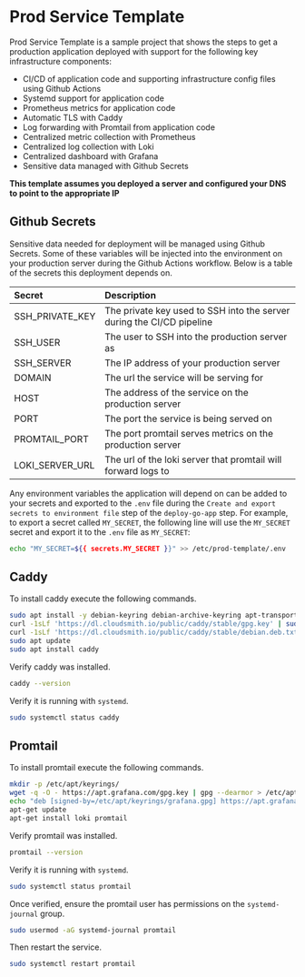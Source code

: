 # Prod Service Template
Prod Service Template is a sample project that shows the steps to get a production application deployed
with support for the following key infrastructure components:
- CI/CD of application code and supporting infrastructure config files using Github Actions
- Systemd support for application code
- Prometheus metrics for application code
- Automatic TLS with Caddy
- Log forwarding with Promtail from application code
- Centralized metric collection with Prometheus
- Centralized log collection with Loki
- Centralized dashboard with Grafana
- Sensitive data managed with Github Secrets

**This template assumes you deployed a server and configured your DNS to point to the appropriate IP**

## Github Secrets
Sensitive data needed for deployment will be managed using Github Secrets. Some of these variables will be injected into
the environment on your production server during the Github Actions workflow. Below is a table of the secrets this deployment
depends on.

| Secret          | Description                                                           |
| :-------------- | :-------------------------------------------------------------------- |
| SSH_PRIVATE_KEY | The private key used to SSH into the server during the CI/CD pipeline |
| SSH_USER        | The user to SSH into the production server as                         |
| SSH_SERVER      | The IP address of your production server                              |
| DOMAIN          | The url the service will be serving for                               |
| HOST            | The address of the service on the production server                   |
| PORT            | The port the service is being served on                               |
| PROMTAIL_PORT   | The port promtail serves metrics on the production server             |
| LOKI_SERVER_URL | The url of the loki server that promtail will forward logs to         |

Any environment variables the application will depend on can be added to your secrets and exported to the `.env` file during
the `Create and export secrets to environment file` step of the `deploy-go-app` step. For example, to export a secret called
`MY_SECRET`, the following line will use the `MY_SECRET` secret and export it to the `.env` file as `MY_SECRET`:
```bash
echo "MY_SECRET=${{ secrets.MY_SECRET }}" >> /etc/prod-template/.env
```

## Caddy
To install caddy execute the following commands.
```bash
sudo apt install -y debian-keyring debian-archive-keyring apt-transport-https curl
curl -1sLf 'https://dl.cloudsmith.io/public/caddy/stable/gpg.key' | sudo gpg --dearmor -o /usr/share/keyrings/caddy-stable-archive-keyring.gpg
curl -1sLf 'https://dl.cloudsmith.io/public/caddy/stable/debian.deb.txt' | sudo tee /etc/apt/sources.list.d/caddy-stable.list
sudo apt update
sudo apt install caddy
```

Verify caddy was installed.
```bash
caddy --version
```

Verify it is running with `systemd`.
```bash
sudo systemctl status caddy
```

## Promtail
To install promtail execute the following commands.
```bash
mkdir -p /etc/apt/keyrings/
wget -q -O - https://apt.grafana.com/gpg.key | gpg --dearmor > /etc/apt/keyrings/grafana.gpg
echo "deb [signed-by=/etc/apt/keyrings/grafana.gpg] https://apt.grafana.com stable main" | tee /etc/apt/sources.list.d/grafana.list
apt-get update
apt-get install loki promtail
```

Verify promtail was installed.
```bash
promtail --version
```

Verify it is running with `systemd`.
```bash
sudo systemctl status promtail
```

Once verified, ensure the promtail user has permissions on the `systemd-journal` group.
```bash
sudo usermod -aG systemd-journal promtail
```

Then restart the service.
```bash
sudo systemctl restart promtail
```
